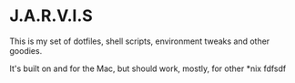J.A.R.V.I.S
===========

This is my set of dotfiles, shell scripts, environment tweaks and other goodies.

It's built on and for the Mac, but should work, mostly, for other *nix fdfsdf
